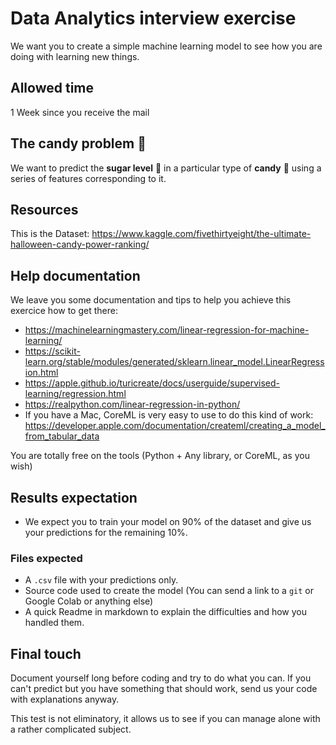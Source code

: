 # Data Analytics interview exercise

We want you to create a simple machine learning model to see how you are doing with learning new things.

## Allowed time
1 Week since you receive the mail

## The candy problem 🍭
We want to predict the **sugar level** 🍧 in a particular type of **candy** 🍬 using a series of features corresponding to it.

## Resources
This is the Dataset: https://www.kaggle.com/fivethirtyeight/the-ultimate-halloween-candy-power-ranking/

## Help documentation 
We leave you some documentation and tips to help you achieve this exercice how to get there:

- https://machinelearningmastery.com/linear-regression-for-machine-learning/
- https://scikit-learn.org/stable/modules/generated/sklearn.linear_model.LinearRegression.html
- https://apple.github.io/turicreate/docs/userguide/supervised-learning/regression.html
- https://realpython.com/linear-regression-in-python/
- If you have a Mac, CoreML is very easy to use to do this kind of work: https://developer.apple.com/documentation/createml/creating_a_model_from_tabular_data

You are totally free on the tools (Python + Any library, or CoreML, as you wish)

## Results expectation
- We expect you to train your model on 90% of the dataset and give us your predictions for the remaining 10%. 

### Files expected 
- A `.csv` file with your predictions only.
- Source code used to create the model (You can send a link to a `git` or Google Colab or anything else)
- A quick Readme in markdown to explain the difficulties and how you handled them.

## Final touch
Document yourself long before coding and try to do what you can. If you can't predict but you have something that should work, send us your code with explanations anyway.

This test is not eliminatory, it allows us to see if you can manage alone with a rather complicated subject.